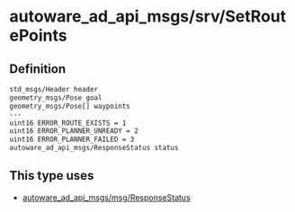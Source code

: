 # autoware_ad_api_msgs/srv/SetRoutePoints

## Definition

```txt
std_msgs/Header header
geometry_msgs/Pose goal
geometry_msgs/Pose[] waypoints
---
uint16 ERROR_ROUTE_EXISTS = 1
uint16 ERROR_PLANNER_UNREADY = 2
uint16 ERROR_PLANNER_FAILED = 3
autoware_ad_api_msgs/ResponseStatus status
```

## This type uses

- [autoware_ad_api_msgs/msg/ResponseStatus](../../autoware_ad_api_msgs/msg/response_status.md)
